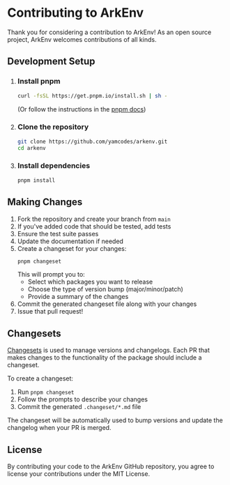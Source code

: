 # Contributing to ArkEnv

Thank you for considering a contribution to ArkEnv! As an open source project, ArkEnv welcomes contributions of all kinds.


## Development Setup

1. ### Install pnpm

   ```sh
   curl -fsSL https://get.pnpm.io/install.sh | sh -
   ```
   (Or follow the instructions in the [pnpm docs](https://pnpm.io/installation))

2. ### Clone the repository

   ```sh
   git clone https://github.com/yamcodes/arkenv.git
   cd arkenv
   ```

3. ### Install dependencies

   ```sh
   pnpm install
   ```

## Making Changes

1. Fork the repository and create your branch from `main`
2. If you've added code that should be tested, add tests
3. Ensure the test suite passes
4. Update the documentation if needed
5. Create a changeset for your changes:
   ```sh
   pnpm changeset
   ```
   This will prompt you to:
   - Select which packages you want to release
   - Choose the type of version bump (major/minor/patch)
   - Provide a summary of the changes
6. Commit the generated changeset file along with your changes
7. Issue that pull request!

## Changesets

[Changesets](https://github.com/changesets/changesets) is used to manage versions and changelogs. Each PR that makes changes to the functionality of the package should include a changeset.

To create a changeset:
1. Run `pnpm changeset`
2. Follow the prompts to describe your changes
3. Commit the generated `.changeset/*.md` file

The changeset will be automatically used to bump versions and update the changelog when your PR is merged.

## License

By contributing your code to the ArkEnv GitHub repository, you agree to license your contributions under the MIT License.